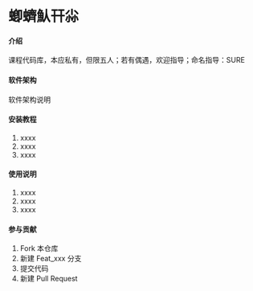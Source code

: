 # 蝍蠐魜幵尛

#### 介绍
课程代码库，本应私有，但限五人；若有偶遇，欢迎指导；命名指导：SURE

#### 软件架构
软件架构说明


#### 安装教程

1.  xxxx
2.  xxxx
3.  xxxx

#### 使用说明

1.  xxxx
2.  xxxx
3.  xxxx

#### 参与贡献

1.  Fork 本仓库
2.  新建 Feat_xxx 分支
3.  提交代码
4.  新建 Pull Request
